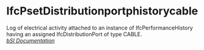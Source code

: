 IfcPsetDistributionportphistorycable
====================================
Log of electrical activity attached to an instance of IfcPerformanceHistory
having an assigned IfcDistributionPort of type CABLE.  
[ _bSI
Documentation_](https://standards.buildingsmart.org/IFC/DEV/IFC4_2/FINAL/HTML/schema/ifcsharedbldgserviceelements/pset/pset_distributionportphistorycable.htm)


